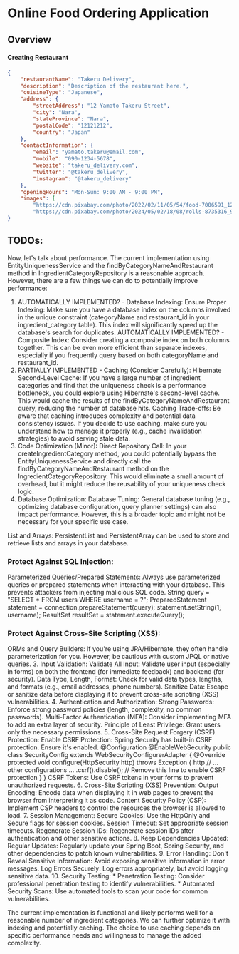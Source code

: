 # Online Food Ordering Application

## Overview

#### Creating Restaurant

```json
{
    "restaurantName": "Takeru Delivery",
    "description": "Description of the restaurant here.",
    "cuisineType": "Japanese",
    "address": {
        "streetAddress": "12 Yamato Takeru Street",
        "city": "Nara",
        "stateProvince": "Nara",
        "postalCode": "12121212",
        "country": "Japan" 
    },
    "contactInformation": {
        "email": "yamato.takeru@email.com",
        "mobile": "090-1234-5678",
        "website": "takeru_delivery.com",
        "twitter": "@takeru_delivery",
        "instagram": "@takeru_delivery"
    },
    "openingHours": "Mon-Sun: 9:00 AM - 9:00 PM",
    "images": [
        "https://cdn.pixabay.com/photo/2022/02/11/05/54/food-7006591_1280.jpg",
        "https://cdn.pixabay.com/photo/2024/05/02/18/08/rolls-8735316_960_720.jpg"]
}
```
## TODOs:


Now, let's talk about performance. The current implementation using EntityUniquenessService and the findByCategoryNameAndRestaurant method in IngredientCategoryRepository is a reasonable approach. However, there are a few things we can do to potentially improve performance:
1. AUTOMATICALLY IMPLEMENTED? - Database Indexing:
   Ensure Proper Indexing: Make sure you have a database index on the columns involved in the unique constraint (categoryName and restaurant_id in your ingredient_category table). This index will significantly speed up the database's search for duplicates.
   AUTOMATICALLY IMPLEMENTED? - Composite Index: Consider creating a composite index on both columns together. This can be even more efficient than separate indexes, especially if you frequently query based on both categoryName and restaurant_id.
2. PARTIALLY IMPLEMENTED - Caching (Consider Carefully):
   Hibernate Second-Level Cache: If you have a large number of ingredient categories and find that the uniqueness check is a performance bottleneck, you could explore using Hibernate's second-level cache. This would cache the results of the findByCategoryNameAndRestaurant query, reducing the number of database hits.
   Caching Trade-offs: Be aware that caching introduces complexity and potential data consistency issues. If you decide to use caching, make sure you understand how to manage it properly (e.g., cache invalidation strategies) to avoid serving stale data.
3. Code Optimization (Minor):
   Direct Repository Call: In your createIngredientCategory method, you could potentially bypass the EntityUniquenessService and directly call the findByCategoryNameAndRestaurant method on the IngredientCategoryRepository. This would eliminate a small amount of overhead, but it might reduce the reusability of your uniqueness check logic.
4. Database Optimization:
   Database Tuning: General database tuning (e.g., optimizing database configuration, query planner settings) can also impact performance. However, this is a broader topic and might not be necessary for your specific use case.

List and Arrays: PersistentList and PersistentArray can be used to store and retrieve lists and arrays in your database.


### Protect Against SQL Injection:
Parameterized Queries/Prepared Statements: Always use parameterized queries or prepared statements when interacting with your database. This prevents attackers from injecting malicious SQL code.
String query = "SELECT * FROM users WHERE username = ?";
PreparedStatement statement = connection.prepareStatement(query);
statement.setString(1, username);
ResultSet resultSet = statement.executeQuery();

### Protect Against Cross-Site Scripting (XSS):
ORMs and Query Builders: If you're using JPA/Hibernate, they often handle parameterization for you. However, be cautious with custom JPQL or native queries. 3. Input Validation:
Validate All Input: Validate user input (especially in forms) on both the frontend (for immediate feedback) and backend (for security).
Data Type, Length, Format: Check for valid data types, lengths, and formats (e.g., email addresses, phone numbers).
Sanitize Data: Escape or sanitize data before displaying it to prevent cross-site scripting (XSS) vulnerabilities. 4. Authentication and Authorization:
Strong Passwords: Enforce strong password policies (length, complexity, no common passwords).
Multi-Factor Authentication (MFA): Consider implementing MFA to add an extra layer of security.
Principle of Least Privilege: Grant users only the necessary permissions. 5. Cross-Site Request Forgery (CSRF) Protection:
Enable CSRF Protection: Spring Security has built-in CSRF protection. Ensure it's enabled.
@Configuration
@EnableWebSecurity
public class SecurityConfig extends WebSecurityConfigurerAdapter {
@Override
protected void configure(HttpSecurity http) throws Exception {
http
// ... other configurations ...
.csrf().disable(); // Remove this line to enable CSRF protection
}
}
CSRF Tokens: Use CSRF tokens in your forms to prevent unauthorized requests. 6. Cross-Site Scripting (XSS) Prevention:
Output Encoding: Encode data when displaying it in web pages to prevent the browser from interpreting it as code.
Content Security Policy (CSP): Implement CSP headers to control the resources the browser is allowed to load. 7. Session Management:
Secure Cookies: Use the HttpOnly and Secure flags for session cookies.
Session Timeout: Set appropriate session timeouts.
Regenerate Session IDs: Regenerate session IDs after authentication and other sensitive actions. 8. Keep Dependencies Updated:
Regular Updates: Regularly update your Spring Boot, Spring Security, and other dependencies to patch known vulnerabilities. 9. Error Handling:
Don't Reveal Sensitive Information: Avoid exposing sensitive information in error messages.
Log Errors Securely: Log errors appropriately, but avoid logging sensitive data. 10. Security Testing: * Penetration Testing: Consider professional penetration testing to identify vulnerabilities. * Automated Security Scans: Use automated tools to scan your code for common vulnerabilities.


   The current implementation is functional and likely performs well for a reasonable number of ingredient categories. We can further optimize it with indexing and potentially caching. The choice to use caching depends on specific performance needs and willingness to manage the added complexity.